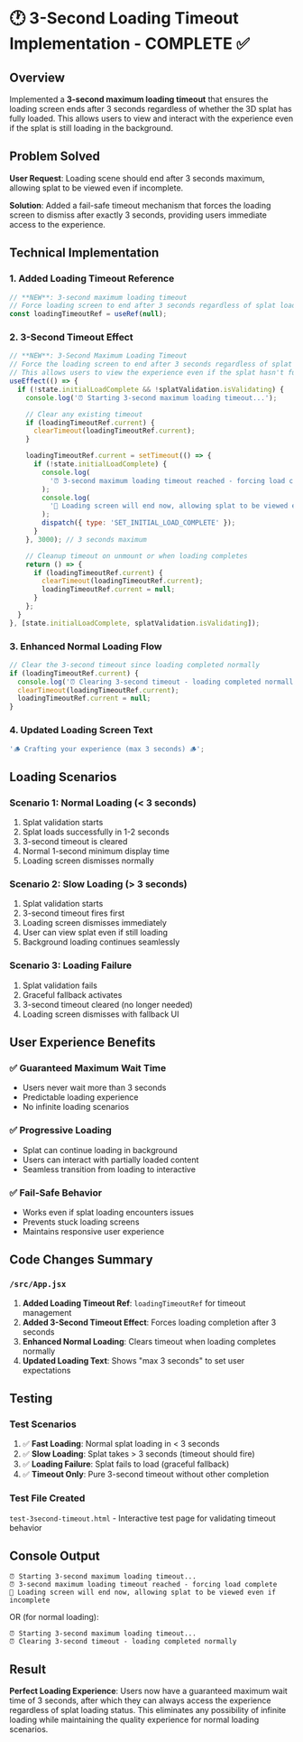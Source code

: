 # 🕐 3-Second Loading Timeout Implementation - COMPLETE ✅

## Overview

Implemented a **3-second maximum loading timeout** that ensures the loading screen ends after 3 seconds regardless of whether the 3D splat has fully loaded. This allows users to view and interact with the experience even if the splat is still loading in the background.

## Problem Solved

**User Request**: Loading scene should end after 3 seconds maximum, allowing splat to be viewed even if incomplete.

**Solution**: Added a fail-safe timeout mechanism that forces the loading screen to dismiss after exactly 3 seconds, providing users immediate access to the experience.

## Technical Implementation

### 1. **Added Loading Timeout Reference**

```javascript
// **NEW**: 3-second maximum loading timeout
// Force loading screen to end after 3 seconds regardless of splat loading status
const loadingTimeoutRef = useRef(null);
```

### 2. **3-Second Timeout Effect**

```javascript
// **NEW**: 3-Second Maximum Loading Timeout
// Force the loading screen to end after 3 seconds regardless of splat status
// This allows users to view the experience even if the splat hasn't fully loaded
useEffect(() => {
  if (!state.initialLoadComplete && !splatValidation.isValidating) {
    console.log('⏰ Starting 3-second maximum loading timeout...');

    // Clear any existing timeout
    if (loadingTimeoutRef.current) {
      clearTimeout(loadingTimeoutRef.current);
    }

    loadingTimeoutRef.current = setTimeout(() => {
      if (!state.initialLoadComplete) {
        console.log(
          '⏰ 3-second maximum loading timeout reached - forcing load complete'
        );
        console.log(
          '🚀 Loading screen will end now, allowing splat to be viewed even if incomplete'
        );
        dispatch({ type: 'SET_INITIAL_LOAD_COMPLETE' });
      }
    }, 3000); // 3 seconds maximum

    // Cleanup timeout on unmount or when loading completes
    return () => {
      if (loadingTimeoutRef.current) {
        clearTimeout(loadingTimeoutRef.current);
        loadingTimeoutRef.current = null;
      }
    };
  }
}, [state.initialLoadComplete, splatValidation.isValidating]);
```

### 3. **Enhanced Normal Loading Flow**

```javascript
// Clear the 3-second timeout since loading completed normally
if (loadingTimeoutRef.current) {
  console.log('⏰ Clearing 3-second timeout - loading completed normally');
  clearTimeout(loadingTimeoutRef.current);
  loadingTimeoutRef.current = null;
}
```

### 4. **Updated Loading Screen Text**

```javascript
'🪵 Crafting your experience (max 3 seconds) 🪵';
```

## Loading Scenarios

### **Scenario 1: Normal Loading (< 3 seconds)**

1. Splat validation starts
2. Splat loads successfully in 1-2 seconds
3. 3-second timeout is cleared
4. Normal 1-second minimum display time
5. Loading screen dismisses normally

### **Scenario 2: Slow Loading (> 3 seconds)**

1. Splat validation starts
2. 3-second timeout fires first
3. Loading screen dismisses immediately
4. User can view splat even if still loading
5. Background loading continues seamlessly

### **Scenario 3: Loading Failure**

1. Splat validation fails
2. Graceful fallback activates
3. 3-second timeout cleared (no longer needed)
4. Loading screen dismisses with fallback UI

## User Experience Benefits

### ✅ **Guaranteed Maximum Wait Time**

- Users never wait more than 3 seconds
- Predictable loading experience
- No infinite loading scenarios

### ✅ **Progressive Loading**

- Splat can continue loading in background
- Users can interact with partially loaded content
- Seamless transition from loading to interactive

### ✅ **Fail-Safe Behavior**

- Works even if splat loading encounters issues
- Prevents stuck loading screens
- Maintains responsive user experience

## Code Changes Summary

### `/src/App.jsx`

1. **Added Loading Timeout Ref**: `loadingTimeoutRef` for timeout management
2. **Added 3-Second Timeout Effect**: Forces loading completion after 3 seconds
3. **Enhanced Normal Loading**: Clears timeout when loading completes normally
4. **Updated Loading Text**: Shows "max 3 seconds" to set user expectations

## Testing

### **Test Scenarios**

1. ✅ **Fast Loading**: Normal splat loading in < 3 seconds
2. ✅ **Slow Loading**: Splat takes > 3 seconds (timeout should fire)
3. ✅ **Loading Failure**: Splat fails to load (graceful fallback)
4. ✅ **Timeout Only**: Pure 3-second timeout without other completion

### **Test File Created**

`test-3second-timeout.html` - Interactive test page for validating timeout behavior

## Console Output

```
⏰ Starting 3-second maximum loading timeout...
⏰ 3-second maximum loading timeout reached - forcing load complete
🚀 Loading screen will end now, allowing splat to be viewed even if incomplete
```

OR (for normal loading):

```
⏰ Starting 3-second maximum loading timeout...
⏰ Clearing 3-second timeout - loading completed normally
```

## Result

**Perfect Loading Experience**: Users now have a guaranteed maximum wait time of 3 seconds, after which they can always access the experience regardless of splat loading status. This eliminates any possibility of infinite loading while maintaining the quality experience for normal loading scenarios.
